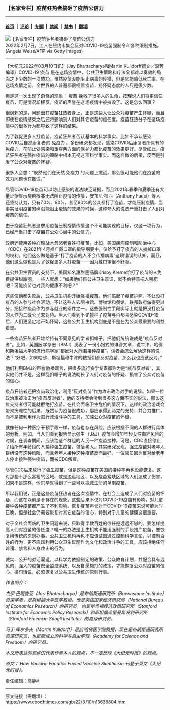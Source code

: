 ### 【名家专栏】疫苗狂热者搞砸了疫苗公信力

---

#### [首页](../../../..?n13636804) &nbsp;|&nbsp; [评论](../../../../../epoch-comment?n13636804) &nbsp;|&nbsp; [专题](../../../../../epoch-special?n13636804) &nbsp;|&nbsp; [禁闻](../../../../../epoch-news?n13636804) &nbsp;|&nbsp; [禁书](../../../../../books?n13636804) &nbsp;|&nbsp; [翻墙](https://github.com/gfw-breaker/nogfw/blob/master/README.md?n13636804)


<div><img alt="【名家专栏】疫苗狂热者搞砸了疫苗公信力" class="attachment-djy_600_400 size-djy_600_400 wp-post-image" src="https://i.epochtimes.com/assets/uploads/2022/03/id13636816-New-York-City-protest-3-1200x798-1200x798-600x400.jpg"/>
<div class="caption">
 2022年2月7日，工人在纽约市集会反对COVID-19疫苗强制令和各种限制措施。(Angela Weiss/AFP via Getty Images)
</div></div><hr/><div class="post_content" id="artbody" itemprop="articleBody">
 <!-- article content begin -->
 <p>
  【大纪元2022年03月10日讯】（Jay Bhattacharya和Martin Kulldorff撰文／温芳编译）COVID-19
  <ok href="https://www.epochtimes.com/gb/tag/%E7%96%AB%E8%8B%97.html">
   疫苗
  </ok>
  是在这场疫情中，公共卫生策略和疗法全都难以奏效的局面之下少数的一项成功。虽然疫苗没能阻止病毒的传播，但是它能降低死亡率。在这场疫情之前，全世界的人普遍都很相信疫苗，持怀疑态度的人只是很少数。
 </p>
 <p>
  但是这一次出现了奇怪的现象：
  <ok href="https://www.epochtimes.com/gb/tag/%E7%96%AB%E8%8B%97.html">
   疫苗
  </ok>
  挽救了很多人的生命，按理说人们将更信任疫苗，可是情况却相反，疫苗的声誉在这场疫情中被摧毁了。这是怎么回事？
 </p>
 <p>
  很讽刺的是，问题出在疫苗狂热者身上，正是这些人让公众对疫苗产生怀疑，而且即使在疫情结束之后还将影响到人们对其它疫苗的信任度。疫苗狂热分子在这场疫情中的很多行为都导致了这样的结果。
 </p>
 <p>
  为了敦促更多人打疫苗，疫苗狂热者否认基本的科学事实，比如不承认感染COVID后自然康复者的
  <ok href="https://www.epochtimes.com/gb/tag/%E5%85%8D%E7%96%AB%E5%8A%9B.html">
   免疫力
  </ok>
  。多份研究都发现，感染COVID后康复者所具有的免疫力，在防止受感染和重症两方面的保护力都比疫苗的效果更好。尽管如此，疫苗狂热者在强推疫苗的策略中根本无视这项科学事实。而这样做的后果，反而是引发了公众对疫苗的怀疑。
 </p>
 <p>
  很多人会想：“既然他们在天然
  <ok href="https://www.epochtimes.com/gb/tag/%E5%85%8D%E7%96%AB%E5%8A%9B.html">
   免疫力
  </ok>
  的问题上撒谎，那么很可能他们在疫苗的效力问题也在撒谎。”
 </p>
 <p>
  尽管COVID-19疫苗可以防止感染的说法缺乏证据，而且2021年春季和夏季还有大量证据显示疫苗根本无法阻止疫情的传播，安东尼‧福西（Anthony Fauci）等人还坚持认为，只有70%、80%，甚至90%的公众都打了疫苗，才能压制疫情。当事实证明疫苗的确没能阻止疫情的效果的时候，这种夸大的说法严重打击了人们对疫苗的信任。
 </p>
 <p>
  由于疫苗狂热者追求用疫苗压制疫情传播这个不可能实现的目标，仅这一项行为，已经严重打击了疫苗在公众心目中的公信力。
 </p>
 <p>
  政府还使用各种心理战术忽悠老百姓打疫苗。比如，美国疾病控制和防治中心（CDC）在2021年4月推广戴口罩的指导纲要中，仅给予打了疫苗的人摘掉口罩的权利。他们这么做是基于“打了疫苗的人不会传播病毒”这项错误的认知，而且，他们这么做也是为了敦促更多人打疫苗——因为戴口罩很不舒服。
 </p>
 <p>
  在公共卫生官员的支持下，美国知名甜甜圈品牌Krispy Kreme给打了疫苗的人免费提供甜甜圈。一些人就想：“如果他们有公共卫生意识，就不会特意把人喂肥吧？可能疫苗也对我的健康不利吧？”
 </p>
 <p>
  这些伎俩都失败后，公共卫生机构开始强推疫苗。他们搞起了疫苗护照，不让没打疫苗的人参与社会活动，不让这些人去图书馆、博物馆和餐馆。联邦政府做得更过分，把接种疫苗作为参与就业的条件之一。这些强制性手段实际上就是把没打疫苗的人作为二级公民来对待。当人们看到不论接种了疫苗与否都会感染COVID-19后，人们更坚定地开始怀疑，这些公共卫生机构到底是不是在为公众最重要的利益着想。
 </p>
 <p>
  一些疫苗狂热者开始给持有不同意见的学者扣帽子，把他们统统说成是“疫苗反对者”。比如，英国医学杂志（BMJ）发表了一份小报式的诽谤文章，说牛津、哈佛和斯坦福大学的流行病学家“都反对大范围接种疫苗”。读者会怎么解读这样的说法？“好吧，如果哈佛、斯坦福和牛津的教授们都反对疫苗，那么我也应该反对。”
 </p>
 <p>
  他们利用BMJ的声誉散播谎言，把很多流行病学专家都称为是“疫苗反对者”，其实他们并不是。这样乱扣帽子的说法助长了人们对疫苗的怀疑、损害了公众对疫苗的信心。
 </p>
 <p>
  疫苗狂热者还把疫苗政治化，利用“反对疫苗”作为攻击政治对手的说辞。如果一位政治家被攻击为“疫苗反对者”，他的支持者会听到很多这方面不实的说法，那么这位支持者很可能就拒绝打疫苗。在社会面临卫生危机的情况下，这样的政治游戏会带来灾难性的后果。既然认为疫苗很成功，那应该得到两党的支持，并合力推广，而不是被利用作为进行政治斗争的工具，加深公众对疫苗的怀疑。
 </p>
 <p>
  就像任何一种医疗干预手段一样，疫苗也存在风险，应该根据不同的人群进行具体的分析。例如，当人们看到报告显示强生（J&amp;J）疫苗会增加年轻女性血栓风险的时候，在调查期间，应该给这个群组的人另一种疫苗接种。可是，CDC直接停止了给所有年龄段的人接种强生疫苗，包括老人。其实研究发现，强生疫苗对老年人群组没有这种风险，而且老年人接种这种疫苗反而最好。一位官员因为反对给老年人停止接种强生疫苗，而被CDC解雇。
 </p>
 <p>
  尽管CDC后来放行了强生疫苗，但是这种疫苗在美国的接种率再也没能恢复。这对那些不那么富裕的区域、或是边远地区、以及疫苗紧缺区域的人们造成了伤害，如果不是这样，他们早就得到了一些可以挽救生命的单剂疫苗。
 </p>
 <p>
  所以我们说，正是这些疫苗狂热者在这次疫情中、在社会上造成了人们对疫苗的怀疑，而这在以前是不存在的现象。这些后果不仅对COVID-19疫苗有影响，对儿童接种各种疫苗都产生了不利影响。恢复疫苗声誉对于COVID-19疫苗来说可能为时已晚，但是社会仍需要恢复对其它疫苗的信心，特别对于儿童的健康这很重要。
 </p>
 <p>
  对于全社会面临的卫生问题来说，只取得半数百姓的信任是远远不够的。要怎样提高人们对疫苗的信任度？唯一的办法是卫生机构不能用强制的手段推广疫苗，要恢复用传统的原则办事。公共卫生机构再也不应该试图通过控制科学言论，以控制百姓的行为，更不应该利用公众卫生议题作为文化和政治斗争的工具，应该拒绝任何诽谤、禁言和人身攻击的行为。
 </p>
 <p>
  诚实、公开的对话渠道，以科学为依据制定的政策、公众教育计划，并配合具有远见的、强大的疫苗安全监控系统、以及自愿施打的政策，才能恢复公众对疫苗的信心。换句话说，必须恢复以公共卫生传统的原则行事。
 </p>
 <p>
  <em>
   作者简介：
  </em>
 </p>
 <p>
  <em>
   杰伊‧巴塔查亚（Jay Bhattacharya）是布朗斯通研究所（Brownstone Institute）资深学者，是斯坦福大学医学教授。他是美国国家经济研究局（National Bureau of Economics Research）的研究员，也是斯坦福经济政策研究所（Stanford Institute for Economic Policy Research）和斯坦福弗里曼斯波利研究所（Stanford Freeman Spogli Institute）的高级研究员。
  </em>
 </p>
 <p>
  <em>
   马丁‧库尔多夫（Martin Kulldorff）是前哈佛医学院教授，现在是布朗斯通研究所资深研究员，也是新成立的科学与自由学院（Academy for Science and Freedom）的研究员。
  </em>
 </p>
 <p>
  <em>
   本文所表达的观点仅代表作者本人的观点，不一定反映《大纪元时报》的观点。
  </em>
 </p>
 <p>
  <em>
   原文：
   <ok href="https://www.theepochtimes.com/how-vaccine-fanatics-fueled-vaccine-skepticism_4319309.html">
    How Vaccine Fanatics Fueled Vaccine Skepticism
   </ok>
   刊登于英文《大纪元时报》。
  </em>
 </p>
 <p>
  责任编辑：高静#
 </p>
 <!-- article content end -->
 <div id="below_article_ad">
 </div>
</div>


---

原文链接（需翻墙）：https://www.epochtimes.com/gb/22/3/10/n13636804.htm